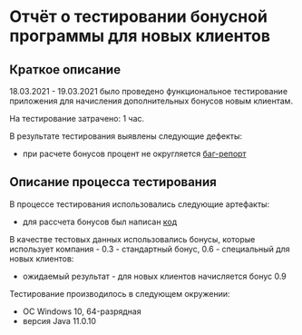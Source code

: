 # Отчёт о тестировании бонусной программы для новых клиентов

## Краткое описание

18.03.2021 - 19.03.2021 было проведено функциональное тестирование приложения для начисления дополнительных бонусов новым клиентам.

На тестирование затрачено: 1 час. 

В результате тестирования выявлены следующие дефекты:
* при расчете бонусов процент не округляется [баг-репорт]()


## Описание процесса тестирования

В процессе тестирования использовались следующие артефакты:
* для рассчета бонусов был написан [код](https://github.com/lyalka-qa/precision/blob/master/src/Main.java)

В качестве тестовых данных использовались бонусы, которые использует компания - 0.3 - стандартный бонус, 0.6 - специальный для новых клиентов:
* ожидаемый результат - для новых клиентов начисляется бонус 0.9

Тестирование производилось в следующем окружении:
* ОС Windows 10, 64-разрядная
* версия Java 11.0.10
